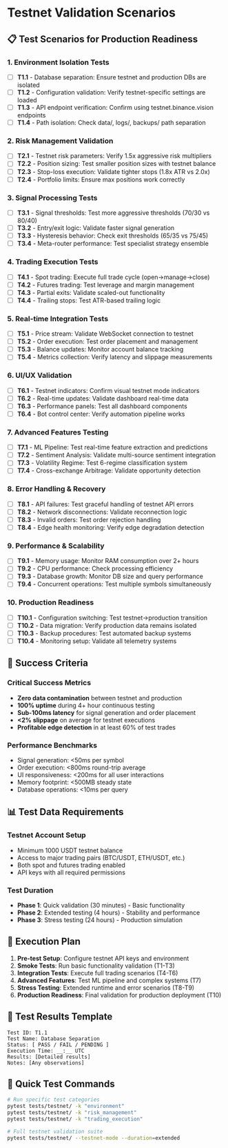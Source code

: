 # Testnet Validation Scenarios

## 📋 Test Scenarios for Production Readiness

### 1. Environment Isolation Tests
- [ ] **T1.1** - Database separation: Ensure testnet and production DBs are isolated
- [ ] **T1.2** - Configuration validation: Verify testnet-specific settings are loaded
- [ ] **T1.3** - API endpoint verification: Confirm using testnet.binance.vision endpoints
- [ ] **T1.4** - Path isolation: Check data/, logs/, backups/ path separation

### 2. Risk Management Validation
- [ ] **T2.1** - Testnet risk parameters: Verify 1.5x aggressive risk multipliers
- [ ] **T2.2** - Position sizing: Test smaller position sizes with testnet balance
- [ ] **T2.3** - Stop-loss execution: Validate tighter stops (1.8x ATR vs 2.0x)
- [ ] **T2.4** - Portfolio limits: Ensure max positions work correctly

### 3. Signal Processing Tests
- [ ] **T3.1** - Signal thresholds: Test more aggressive thresholds (70/30 vs 80/40)
- [ ] **T3.2** - Entry/exit logic: Validate faster signal generation
- [ ] **T3.3** - Hysteresis behavior: Check exit thresholds (65/35 vs 75/45)
- [ ] **T3.4** - Meta-router performance: Test specialist strategy ensemble

### 4. Trading Execution Tests
- [ ] **T4.1** - Spot trading: Execute full trade cycle (open→manage→close)
- [ ] **T4.2** - Futures trading: Test leverage and margin management
- [ ] **T4.3** - Partial exits: Validate scaled-out functionality
- [ ] **T4.4** - Trailing stops: Test ATR-based trailing logic

### 5. Real-time Integration Tests
- [ ] **T5.1** - Price stream: Validate WebSocket connection to testnet
- [ ] **T5.2** - Order execution: Test order placement and management
- [ ] **T5.3** - Balance updates: Monitor account balance tracking
- [ ] **T5.4** - Metrics collection: Verify latency and slippage measurements

### 6. UI/UX Validation
- [ ] **T6.1** - Testnet indicators: Confirm visual testnet mode indicators
- [ ] **T6.2** - Real-time updates: Validate dashboard real-time data
- [ ] **T6.3** - Performance panels: Test all dashboard components
- [ ] **T6.4** - Bot control center: Verify automation pipeline works

### 7. Advanced Features Testing
- [ ] **T7.1** - ML Pipeline: Test real-time feature extraction and predictions
- [ ] **T7.2** - Sentiment Analysis: Validate multi-source sentiment integration
- [ ] **T7.3** - Volatility Regime: Test 6-regime classification system
- [ ] **T7.4** - Cross-exchange Arbitrage: Validate opportunity detection

### 8. Error Handling & Recovery
- [ ] **T8.1** - API failures: Test graceful handling of testnet API errors
- [ ] **T8.2** - Network disconnections: Validate reconnection logic
- [ ] **T8.3** - Invalid orders: Test order rejection handling
- [ ] **T8.4** - Edge health monitoring: Verify edge degradation detection

### 9. Performance & Scalability
- [ ] **T9.1** - Memory usage: Monitor RAM consumption over 2+ hours
- [ ] **T9.2** - CPU performance: Check processing efficiency
- [ ] **T9.3** - Database growth: Monitor DB size and query performance
- [ ] **T9.4** - Concurrent operations: Test multiple symbols simultaneously

### 10. Production Readiness
- [ ] **T10.1** - Configuration switching: Test testnet→production transition
- [ ] **T10.2** - Data migration: Verify production data remains isolated
- [ ] **T10.3** - Backup procedures: Test automated backup systems
- [ ] **T10.4** - Monitoring setup: Validate all telemetry systems

## 🎯 Success Criteria

### Critical Success Metrics
- **Zero data contamination** between testnet and production
- **100% uptime** during 4+ hour continuous testing
- **Sub-100ms latency** for signal generation and order placement
- **<2% slippage** on average for testnet executions
- **Profitable edge detection** in at least 60% of test trades

### Performance Benchmarks
- Signal generation: <50ms per symbol
- Order execution: <800ms round-trip average
- UI responsiveness: <200ms for all user interactions
- Memory footprint: <500MB steady state
- Database operations: <10ms per query

## 📊 Test Data Requirements

### Testnet Account Setup
- Minimum 1000 USDT testnet balance
- Access to major trading pairs (BTC/USDT, ETH/USDT, etc.)
- Both spot and futures trading enabled
- API keys with all required permissions

### Test Duration
- **Phase 1**: Quick validation (30 minutes) - Basic functionality
- **Phase 2**: Extended testing (4 hours) - Stability and performance
- **Phase 3**: Stress testing (24 hours) - Production simulation

## 🚀 Execution Plan

1. **Pre-test Setup**: Configure testnet API keys and environment
2. **Smoke Tests**: Run basic functionality validation (T1-T3)
3. **Integration Tests**: Execute full trading scenarios (T4-T6)
4. **Advanced Features**: Test ML pipeline and complex systems (T7)
5. **Stress Testing**: Extended runtime and error scenarios (T8-T9)
6. **Production Readiness**: Final validation for production deployment (T10)

## 📝 Test Results Template

```
Test ID: T1.1
Test Name: Database Separation
Status: [ PASS / FAIL / PENDING ]
Execution Time: __:__ UTC
Results: [Detailed results]
Notes: [Any observations]
```

## 🔧 Quick Test Commands

```bash
# Run specific test categories
pytest tests/testnet/ -k "environment"
pytest tests/testnet/ -k "risk_management"
pytest tests/testnet/ -k "trading_execution"

# Full testnet validation suite
pytest tests/testnet/ --testnet-mode --duration=extended
```